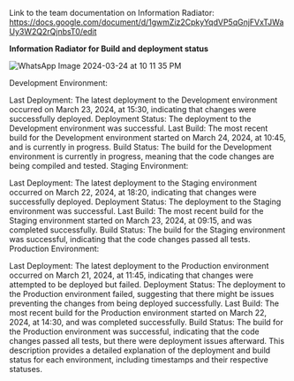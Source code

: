 Link to the team documentation on Information Radiator: https://docs.google.com/document/d/1gwmZiz2CpkyYqdVP5qGnjFVxTJWaUy3W2Q2rQjnbsT0/edit

**Information Radiator for Build and deployment status**

![WhatsApp Image 2024-03-24 at 10 11 35 PM](https://github.com/slu-csci-5030/Just-a-second-connector/assets/149712691/06eb749a-3125-490e-838b-67f17c707145)

Development Environment:

Last Deployment: The latest deployment to the Development environment occurred on March 23, 2024, at 15:30, indicating that changes were successfully deployed.
Deployment Status: The deployment to the Development environment was successful.
Last Build: The most recent build for the Development environment started on March 24, 2024, at 10:45, and is currently in progress.
Build Status: The build for the Development environment is currently in progress, meaning that the code changes are being compiled and tested.
Staging Environment:

Last Deployment: The latest deployment to the Staging environment occurred on March 22, 2024, at 18:20, indicating that changes were successfully deployed.
Deployment Status: The deployment to the Staging environment was successful.
Last Build: The most recent build for the Staging environment started on March 23, 2024, at 09:15, and was completed successfully.
Build Status: The build for the Staging environment was successful, indicating that the code changes passed all tests.
Production Environment:

Last Deployment: The latest deployment to the Production environment occurred on March 21, 2024, at 11:45, indicating that changes were attempted to be deployed but failed.
Deployment Status: The deployment to the Production environment failed, suggesting that there might be issues preventing the changes from being deployed successfully.
Last Build: The most recent build for the Production environment started on March 22, 2024, at 14:30, and was completed successfully.
Build Status: The build for the Production environment was successful, indicating that the code changes passed all tests, but there were deployment issues afterward.
This description provides a detailed explanation of the deployment and build status for each environment, including timestamps and their respective statuses.

